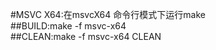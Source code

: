 #MSVC X64:在msvcX64 命令行模式下运行make<br>
##BUILD:make -f msvc-x64<br>
##CLEAN:make -f msvc-x64 CLEAN<br>
